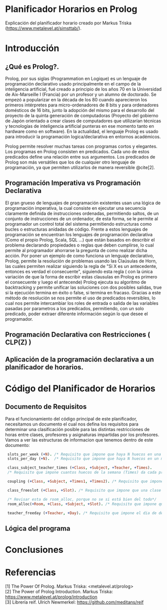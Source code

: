# Planificador Horarios en Prolog
Explicación del planificador horario creado por Markus Triska (https://www.metalevel.at/simsttab/).


# Introducción 

## ¿Qué es Prolog?.

Prolog, por sus siglas (Programmation en Logique) es un lenguaje de programación declarativo usado principalmente en el campo de la inteligencia artificial, fué creado a principio de los años 70 en la Universidad de Aix-Marseille I (Francia) por un profesor y un alumno de doctorado. Se empezó a popularizar en la década de los 80 cuando aparecieron los primeros intérpretes para micro-ordenadores de 8 bits y para ordenadores domésticos de 16 bits, junto la adopción del mismo para el desarrollo del proyecto de la quinta generación de computadoras (Proyecto del gobierno de Japón orientado a crear clases de computadores que utilizarían técnicas y tecnologías de inteligencia artificial punteras en ese momento tanto en hardware como en software). En la actualidad, el lenguaje Prolog es usado para introducir la programación logica/declarativa en entornos académicos.  

Prolog permite resolver muchas tareas con programas cortos y elegantes. Los programas en Prolog consisten en predicados. Cada uno de estos predicados define una relación entre sus argumentos. Los predicados de Prolog son más versátiles que los de cualquier otro lenguaje de programación, ya que permiten utilizarlos de manera reversible @cite[2].

## Programación Imperativa vs Programación Declarativa

El gran grueso de lenguajes de programación existentes usan una lógica de programación imperativa, la cual consiste en ejecutar una secuencia claramente definida de instrucciones ordenadas, permitiendo saltos, de un conjunto de instrucciones de un ordenador, de esta forma, se le permite al programador un control total del sistema permitiendo estructuras como bucles o estructuras anidadas de código.
Frente a estos lenguajes de programación se encuentran los lenguajes de programación declarativa (Como el propio Prolog, Scala, SQL ...) que están basados en describir el problema declarando propiedades o reglas que deben cumplirse, lo cual permite al programador ahorrarse la pregunta de como realizar dicha acción.
Por poner un ejemplo de como funciona un lenguaje declarativo, Prolog, permite la resolución de problemas usando las Claúsulas de Horn, las cuales permiten realizar siguiendo la regla de "Si X es un antecedente, entonces es verdad el consecuente", siguiendo esta regla ( con la única variación de que la forma de escribir estas clausulas en Prolog es primero el consecuente y luego el antecende) Prolog ejecuta su algoritmo de backtracking y permite unificar las soluciones con dos posibles salidas, true si la ejecución termina en éxito o false, si termina en fracaso.
Gracias a este método de resolución se nos permite el uso de predicados reversibles, lo cual nos permite intercambiar los roles de entrada o salida de las variables pasadas por parametros a los predicados, permitiendo, con un solo predicado, poder extraer diferente información según lo que desee el programador.

## Programación Declarativa con Restricciones ( CLP(Z) )
## Aplicación de la programación declarativa a un planificador de horarios.

# Código del Planificador de Horarios
## Documento de Requisitos

Para el funcionamiento del código principal de este planificador, necesitamos un documento el cual nos defina los requisitos para determinar una clasificación posible para las distintas restricciones de horas entre clases, profesores y asignaturas impartidas por los profesores.
Vamos a ver las estructuras de informacion que tenemos dentro de este documento:
````prolog
 slots_per_week (+N). /* Requisito que impone que haya N huecos en una misma semana. Ej: slots_per_week (35).*/
 slots_per_day (+N).  /* Requisito que impone que haya N huecos en un mismo día. Ej: slots_per_day (7).*/

 class_subject_teacher_times (+Class, +Subject, +Teacher, +Times).
 /* Requisito que impone cuantos huecos de la semana (Times) da cada profesor (Teacher) de cada asignatura (Subject) en cada clase (Class). Ej: class_subject_teacher_times ('1a', sjk, sjk1, 4).*/

 coupling (+Class, +Subject, +Times1, +Times2). /* Requisito que impone que una una asignatura (Subject) sea impartida en una clase (Class) durante 2 huecos consecutivos (Times1 y Times2). Ej: coupling ('1a', sjk, 2, 3).*/

 class_freeslot (+Class, +Slot). /* Requisito que impone que una clase (Class) no tenga ninguna asignatura en el hueco Slot de la semana. Ej: class_freeslot ('1a', 0).*/

 /* Revisar esta de room_alloc, porque no se si está bien del todo*/
 room_alloc(+Room, +Class, +Subject, +Slot). /* Requisito que impone que un aula (Room) está ocupada por una clase (Class) a la que se le imparte una asignatura (Subject) y en un determinado hueco (Slot). Ej: room_alloc (r1, '1a', sjk, 0).*/

 teacher_freeday (+Teacher, +Day). /* Requisito que impone el dia de descanso (+Day) de un profesor (Teacher). Ej: teacher_freeday (ume1, 4).*/
````

## Lógica del programa

# Conclusiones

# Referencias
[1] The Power Of Prolog. Markus Triska: <metalevel.at/prolog>  
[2] The Power of Prolog Introduction. Markus Triska: <https://www.metalevel.at/prolog/introduction>  
[3] Librería reif. Ulrich Newmerkel: <https://github.com/meditans/reif>  
